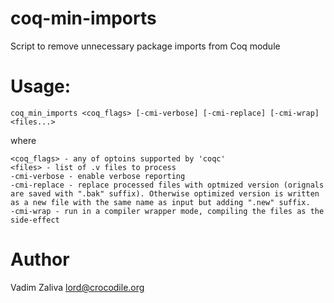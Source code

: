 # coq-min-imports
Script to remove unnecessary package imports from Coq module

Usage: 
======

    coq_min_imports <coq_flags> [-cmi-verbose] [-cmi-replace] [-cmi-wrap] <files...>

where

    <coq_flags> - any of optoins supported by 'coqc'
    <files> - list of .v files to process
    -cmi-verbose - enable verbose reporting
    -cmi-replace - replace processed files with optmized version (orignals are saved with ".bak" suffix). Otherwise optimized version is written as a new file with the same name as input but adding ".new" suffix.
    -cmi-wrap - run in a compiler wrapper mode, compiling the files as the side-effect


Author
======

Vadim Zaliva <lord@crocodile.org>
